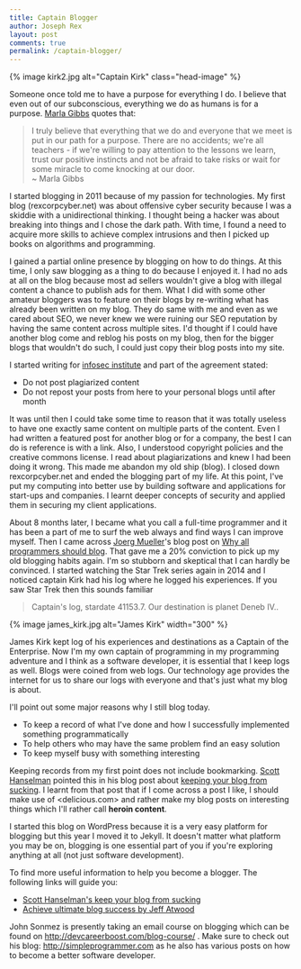 ```yaml
---
title: Captain Blogger
author: Joseph Rex
layout: post
comments: true
permalink: /captain-blogger/
---
```

{% image kirk2.jpg alt="Captain Kirk" class="head-image" %}

Someone once told me to have a purpose for everything I do. I believe that even out of our subconscious, everything we do as humans is for a purpose. [Marla Gibbs][1] quotes that:

> I truly believe that everything that we do and everyone that we meet is put in our path for a purpose. There are no accidents; we're all teachers - if we're willing to pay attention to the lessons we learn, trust our positive instincts and not be afraid to take risks or wait for some miracle to come knocking at our door.<br>
  ~ Marla Gibbs

I started blogging in 2011 because of my passion for technologies. My first blog (rexcorpcyber.net) was about offensive cyber security because I was a skiddie with a unidirectional thinking. I thought being a hacker was about breaking into things and I chose the dark path. With time, I found a need to acquire more skills to achieve complex intrusions and then I picked up books on algorithms and programming.

I gained a partial online presence by blogging on how to do things. At this time, I only saw blogging as a thing to do because I enjoyed it. I had no ads at all on the blog because most ad sellers wouldn't give a blog with illegal content a chance to publish ads for them. What I did with some other amateur bloggers was to feature on their blogs by re-writing what has already been written on my blog. They do same with me and even as we cared about SEO, we never knew we were ruining our SEO reputation by having the same content across multiple sites. I'd thought if I could have another blog come and reblog his posts on my blog, then for the bigger blogs that wouldn't do such, I could just copy their blog posts into my site.

I started writing for [infosec institute][2] and part of the agreement stated:

> 
  * Do not post plagiarized content
  * Do not repost your posts from here to your personal blogs until after month

It was until then I could take some time to reason that it was totally useless to have one exactly same content on multiple parts of the content. Even I had written a featured post for another blog or for a company, the best I can do is reference is with a link. Also, I understood copyright policies and the creative commons license. I read about plagiarizations and knew I had been doing it wrong. This made me abandon my old ship (blog). I closed down rexcorpcyber.net and ended the blogging part of my life. At this point, I've put my computing into better use by building software and applications for start-ups and companies. I learnt deeper concepts of security and applied them in securing my client applications.

About 8 months later, I became what you call a full-time programmer and it has been a part of me to surf the web always and find ways I can improve myself. Then I came across [Joerg Mueller][3]'s blog post on [Why all programmers should blog][4]. That gave me a 20% conviction to pick up my old blogging habits again. I'm so stubborn and skeptical that I can hardly be convinced. I started watching the Star Trek series again in 2014 and I noticed captain Kirk had his log where he logged his experiences. If you saw Star Trek then this sounds familiar

> Captain's log, stardate 41153.7. Our destination is planet Deneb IV..

{% image james_kirk.jpg alt="James Kirk"  width="300" %}

James Kirk kept log of his experiences and destinations as a Captain of the Enterprise. Now I'm my own captain of programming in my programming adventure and I think as a software developer, it is essential that I keep logs as well. Blogs were coined from web logs. Our technology age provides the internet for us to share our logs with everyone and that's just what my blog is about.

I'll point out some major reasons why I still blog today.

* To keep a record of what I've done and how I successfully implemented something programmatically
* To help others who may have the same problem find an easy solution
* To keep myself busy with something interesting

Keeping records from my first point does not include bookmarking. [Scott Hanselman][5] pointed this in his blog post about [keeping your blog from sucking][6]. I learnt from that post that if I come across a post I like, I should make use of <delicious.com> and rather make my blog posts on interesting things which I'll rather call **heroin content**.

I started this blog on WordPress because it is a very easy platform for blogging but this year I moved it to Jekyll. It doesn't matter what platform you may be on, blogging is one essential part of you if you're exploring anything at all (not just software development).

To find more useful information to help you become a blogger. The following links will guide you:

* [Scott Hanselman's keep your blog from sucking][6]
* [Achieve ultimate blog success by Jeff Atwood][7]

John Sonmez is presently taking an email course on blogging which can be found on <http://devcareerboost.com/blog-course/> . Make sure to check out his blog: <http://simpleprogrammer.com> as he also has various posts on how to become a better software developer.

 
[1]: http://www.brainyquote.com/quotes/authors/m/marla_gibbs.html
[2]: http://resources.infosecinstitute.com
[3]: http://www.twitter.com/JoergM
[4]: http://www.joergm.com/2010/01/why-all-programmers-should-blog/
[5]: http://twitter.com/shanselman
[6]: http://www.hanselman.com/blog/BlogInteresting32WaysToKeepYourBlogFromSucking.aspx
[7]: http://blog.codinghorror.com/how-to-achieve-ultimate-blog-success-in-one-easy-step/
